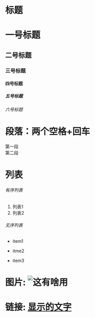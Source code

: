 # 标题
# 一号标题
## 二号标题
### 三号标题
#### 四号标题
##### 五号标题
###### 六号标题

# 段落：两个空格+回车
第一段  
第二段

# 列表
###### 有序列表
1. 列表1
2. 列表2
###### 无序列表
* item1
+ itme2
- item3

# 图片: ![这有啥用](https://scontent-lhr8-1.xx.fbcdn.net/v/t39.30808-6/307850487_10159954875494210_4549835701914448927_n.jpg?_nc_cat=103&ccb=1-7&_nc_sid=e3f864&_nc_ohc=Ig3lfaxMStUAX9lKWd0&_nc_ht=scontent-lhr8-1.xx&oh=00_AfAFd1qQAQWYLHSygMGRrf4MMQZ3OwUnAXiHQAD6T3rQew&oe=64D1B395)
# 链接: [显示的文字](www.linkedin.com/in/heyizhang23)
